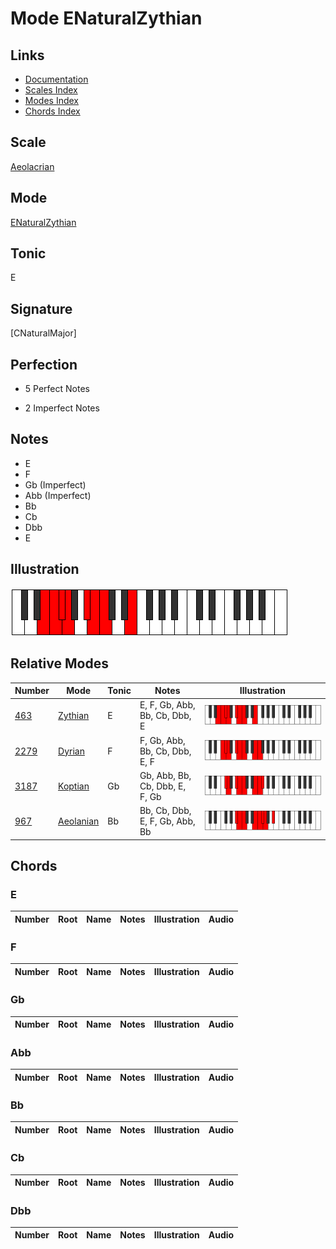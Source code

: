 # Mode ENaturalZythian

## Links

- [Documentation](index.md)
- [Scales Index](Scales.md)
- [Modes Index](Modes.md)
- [Chords Index](Chords.md)

## Scale

[Aeolacrian](ScaleAeolacrian.md)

## Mode

[ENaturalZythian](ModeENaturalZythian.md)

## Tonic

E

## Signature

[CNaturalMajor]

## Perfection

 - 5 Perfect Notes

 - 2 Imperfect Notes

## Notes

- E
- F
- Gb (Imperfect)
- Abb (Imperfect)
- Bb
- Cb
- Dbb
- E

## Illustration

![ENaturalZythian](ModeENaturalZythian.png)

## Relative Modes

| Number | Mode | Tonic | Notes | Illustration |
|--------|------|-------|-------|--------------|
| [463](https://ianring.com/musictheory/scales/463) | [Zythian](ModeZythian.md) | E | E, F, Gb, Abb, Bb, Cb, Dbb, E | ![ENaturalZythian](ModeENaturalZythian.png) |
| [2279](https://ianring.com/musictheory/scales/2279) | [Dyrian](ModeDyrian.md) | F | F, Gb, Abb, Bb, Cb, Dbb, E, F | ![FNaturalDyrian](ModeFNaturalDyrian.png) |
| [3187](https://ianring.com/musictheory/scales/3187) | [Koptian](ModeKoptian.md) | Gb | Gb, Abb, Bb, Cb, Dbb, E, F, Gb | ![GFlatKoptian](ModeGFlatKoptian.png) |
| [967](https://ianring.com/musictheory/scales/967) | [Aeolanian](ModeAeolanian.md) | Bb | Bb, Cb, Dbb, E, F, Gb, Abb, Bb | ![BFlatAeolanian](ModeBFlatAeolanian.png) |

## Chords

### E

| Number | Root | Name | Notes | Illustration | Audio |
|--------|------|------|-------|--------------|-------|

### F

| Number | Root | Name | Notes | Illustration | Audio |
|--------|------|------|-------|--------------|-------|

### Gb

| Number | Root | Name | Notes | Illustration | Audio |
|--------|------|------|-------|--------------|-------|

### Abb

| Number | Root | Name | Notes | Illustration | Audio |
|--------|------|------|-------|--------------|-------|

### Bb

| Number | Root | Name | Notes | Illustration | Audio |
|--------|------|------|-------|--------------|-------|

### Cb

| Number | Root | Name | Notes | Illustration | Audio |
|--------|------|------|-------|--------------|-------|

### Dbb

| Number | Root | Name | Notes | Illustration | Audio |
|--------|------|------|-------|--------------|-------|

